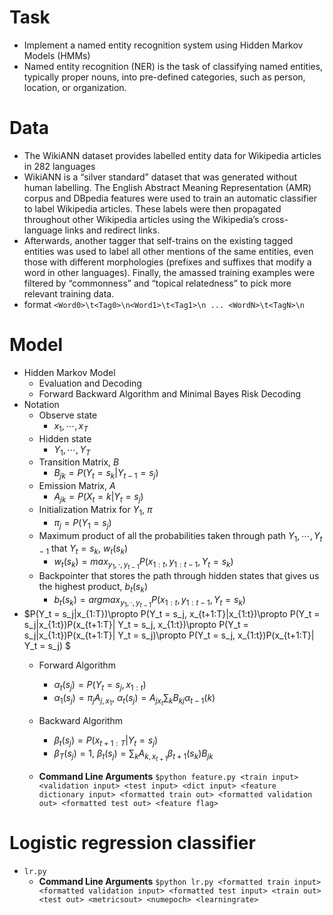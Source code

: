 # Task
* Implement a named entity recognition system using Hidden Markov Models (HMMs)
* Named entity recognition (NER) is the task of classifying named entities, typically proper nouns, into pre-defined categories, such as person, location, or organization. 
# Data
* The WikiANN dataset provides labelled entity data for Wikipedia articles in 282 languages
* WikiANN is a “silver standard” dataset that was generated without human labelling. 
  The English Abstract Meaning Representation (AMR) corpus and DBpedia features were used to train an automatic classifier to label Wikipedia articles. 
  These labels were then propagated throughout other Wikipedia articles using the Wikipedia’s cross-language links and redirect links. 
* Afterwards, another tagger that self-trains on the existing tagged entities was used to label all other mentions of the same entities, 
  even those with different morphologies (prefixes and suffixes that modify a word in other languages). 
  Finally, the amassed training examples were filtered by “commonness” and “topical relatedness” to pick more relevant training data.
* format `<Word0>\t<Tag0>\n<Word1>\t<Tag1>\n ... <WordN>\t<TagN>\n`

# Model
* Hidden Markov Model
  - Evaluation and Decoding
  - Forward Backward Algorithm and Minimal Bayes Risk Decoding
* Notation
  - Observe state
    - $x_1, \cdots, x_T$
  - Hidden state
    - $Y_1, \cdots, Y_T$  
  - Transition Matrix, $B$
    - $B_{jk} = P(Y_t = s_k | Y_{t-1} = s_j)$
  - Emission Matrix, $A$
    - $A_{jk} = P(X_t = k | Y_t = s_j)$
  - Initialization Matrix for $Y_1$, $\pi$     
    - $\pi_j = P(Y_1 = s_j)$
  - Maximum product of all the probabilities taken through path $Y_1, \cdots, Y_{t-1}$ that $Y_t = s_k$, $w_t(s_k)$
    - $w_t(s_k) = max_{y_1, \cdot, y_{t-1}} P(x_{1:t}, y_{1:t-1}, Y_t = s_k)$ 
  - Backpointer that stores the path through hidden states that gives us the highest product, $b_t(s_k)$
    - $b_t(s_k) = argmax_{y_1, \cdot, y_{t-1}} P(x_{1:t}, y_{1:t-1}, Y_t = s_k)$
* $P(Y_t = s_j|x_{1:T})\propto P(Y_t = s_j, x_{t+1:T}|x_{1:t})\propto P(Y_t = s_j|x_{1:t})P(x_{t+1:T}| Y_t = s_j, x_{1:t})\propto P(Y_t = s_j|x_{1:t})P(x_{t+1:T}| Y_t = s_j)\propto P(Y_t = s_j, x_{1:t})P(x_{t+1:T}| Y_t = s_j)  $
  - Forward Algorithm
    -  $\alpha_t(s_j) = P(Y_t = s_j, x_{1:t})$
    -  $\alpha_1(s_j) = \pi_j A_{j,x_1}$, $\alpha_t(s_j) = A_{j x_t}\sum_k B_{kj}\alpha_{t-1}(k)$
  - Backward Algorithm
    - $\beta_t(s_j) = P(x_{t+1:T}|Y_t = s_j)$
    - $\beta_T(s_j) = 1$, $\beta_t(s_j) = \sum_k A_{k, x_{t+1}} \beta_{t+1}(s_k) B_{jk}$ 

  - **Command Line Arguments** `$python feature.py <train input> <validation input> <test input> <dict input> <feature dictionary input> <formatted train out> <formatted validation out> <formatted test out> <feature flag>`


# Logistic regression classifier

* `lr.py`
  - **Command Line Arguments** `$python lr.py <formatted train input> <formatted validation input> <formatted test input> <train out> <test out> <metricsout> <numepoch> <learningrate>`
